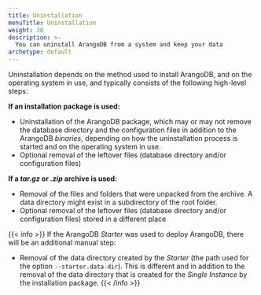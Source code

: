 ```yaml
---
title: Uninstallation
menuTitle: Uninstallation
weight: 30
description: >-
  You can uninstall ArangoDB from a system and keep your data
archetype: default
---
```

Uninstallation depends on the method used to install ArangoDB, and on the
operating system in use, and typically consists of the following high-level steps:

**If an installation package is used:**

- Uninstallation of the ArangoDB package, which may or may not remove the
  database directory and the configuration files in addition to the ArangoDB
  _binaries_, depending on how the uninstallation process is started and on
  the operating system in use.
- Optional removal of the leftover files (database directory and/or
  configuration files)

**If a _tar.gz_ or _.zip_ archive is used:**

- Removal of the files and folders that were unpacked from the archive.
  A data directory might exist in a subdirectory of the root folder.
- Optional removal of the leftover files (database directory and/or
  configuration files) stored in a different place

{{< info >}} 
If the ArangoDB _Starter_ was used to deploy ArangoDB, there will be an
additional manual step:

- Removal of the data directory created by the _Starter_
  (the path used for the option `--starter.data-dir`).
  This is different and in addition to the removal of the data directory 
  that is created for the _Single Instance_ by the installation package.
{{< /info >}}
